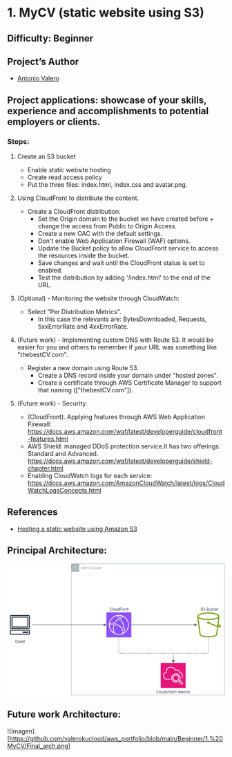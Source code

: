 # 1. MyCV (static website using S3)
 
## Difficulty: Beginner

## Project’s Author 
* [Antonio Valero](https://www.linkedin.com/in/avalero89/) 

 
## Project applications: showcase of your skills, experience and accomplishments to potential employers or clients. 
 

### Steps: 


1. Create an S3 bucket
    * Enable static website hosting
    * Create read access policy
    * Put the three files: index.html, index.css and avatar.png.


2. Using CloudFront to distribute the content.
    *   Create a CloudFront distribution:
        *   Set the Origin domain to the bucket we have created before + change the access from Public to Origin Access.
        *   Create a new OAC with the default settings.
        *   Don't enable Web Application Firewall (WAF) options.
        *   Update the Bucket policy to allow CloudFront service to access the resources inside the bucket.
        *   Save changes and wait until the CloudFront status is set to enabled.
        *   Test the distribution by adding '/index.html' to the end of the URL.


3. (Optional) - Monitoring the website through CloudWatch:
    *   Select "Per Distribution Metrics".
        *   In this case the relevants are: BytesDownloaded, Requests, 5xxErrorRate and 4xxErrorRate.
                            

4. (Future work) - Implementing custom DNS with Route 53. It would be easier for you and others to remember if your URL was something like "thebestCV.com".
    *   Register a new domain using Route 53.
        *   Create a DNS record inside your domain under "hosted zones".
        *   Create a certificate through AWS Certificate Manager to support that naming (["thebestCV.com"]).
          
6. (Future work) - Security.
    *   (CloudFront). Applying features through AWS Web Application Firewall: https://docs.aws.amazon.com/waf/latest/developerguide/cloudfront-features.html
    *   AWS Shield: managed DDoS protection service.It has two offerings: Standard and Advanced. https://docs.aws.amazon.com/waf/latest/developerguide/shield-chapter.html
    *   Enabling CloudWatch logs for each service: https://docs.aws.amazon.com/AmazonCloudWatch/latest/logs/CloudWatchLogsConcepts.html
 


## References 
* [Hosting a static website using Amazon S3](https://docs.aws.amazon.com/AmazonS3/latest/userguide/WebsiteHosting.html)
 

## Principal Architecture:

![Imagen](https://github.com/valerokucloud/aws_portfolio/blob/main/Beginner/1.%20MyCV/principal_arch.png)


## Future work Architecture:

![Imagen][https://github.com/valerokucloud/aws_portfolio/blob/main/Beginner/1.%20MyCV/Final_arch.png]
